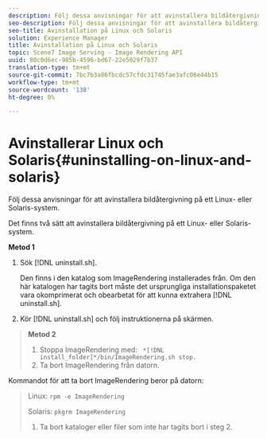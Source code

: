 ```yaml
---
description: Följ dessa anvisningar för att avinstallera bildåtergivning på ett Linux- eller Solaris-system.
seo-description: Följ dessa anvisningar för att avinstallera bildåtergivning på ett Linux- eller Solaris-system.
seo-title: Avinstallation på Linux och Solaris
solution: Experience Manager
title: Avinstallation på Linux och Solaris
topic: Scene7 Image Serving - Image Rendering API
uuid: 80c0d6ec-985b-4596-bd67-22e5029f7b37
translation-type: tm+mt
source-git-commit: 7bc7b3a86fbcdc57cfdc31745fae3afc06e44b15
workflow-type: tm+mt
source-wordcount: '138'
ht-degree: 0%

---
```



# Avinstallerar Linux och Solaris{#uninstalling-on-linux-and-solaris}

Följ dessa anvisningar för att avinstallera bildåtergivning på ett Linux- eller Solaris-system.

Det finns två sätt att avinstallera bildåtergivning på ett Linux- eller Solaris-system.

**Metod 1**

1. Sök [!DNL uninstall.sh].

   Den finns i den katalog som ImageRendering installerades från. Om den här katalogen har tagits bort måste det ursprungliga installationspaketet vara okomprimerat och obearbetat för att kunna extrahera [!DNL uninstall.sh].
1. Kör [!DNL uninstall.sh] och följ instruktionerna på skärmen.

>**Metod 2**
>
>1. Stoppa ImageRendering med: ` *[!DNL install_folder]*/bin/ImageRendering.sh stop.`
>1. Ta bort ImageRendering från datorn.

>
>   
Kommandot för att ta bort ImageRendering beror på datorn:
>
>   Linux: `rpm -e ImageRendering`
>
>   Solaris: `pkgrm ImageRendering`
>
>1. Ta bort kataloger eller filer som inte har tagits bort i steg 2.

>



